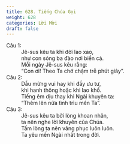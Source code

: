 ```yaml
---
title: 628. Tiếng Chúa Gọi
weight: 628
categories: Lời Mời
draft: false
---
```

<dl><dt>Câu 1:</dt><dd data-verse="1">Jê-sus kêu ta khi đời lao xao, <br/>như con sóng ba đào nơi biển cả. <br/>Mỗi ngày Jê-sus kêu rằng: <br/>“Con ơi! Theo Ta chớ chậm trễ phút giây”. </dd><dt>Câu 2:</dt><dd data-verse="2">Dẫu mừng vui hay khi đầy ưu tư, <br/>khi hanh thông hoặc khi lao khổ. <br/>Tiếng êm dịu thay khi Ngài khuyên ta: <br/>“Thêm lên nữa tình trìu mến Ta”. </dd><dt>Câu 3:</dt><dd data-verse="3">Jê-sus kêu ta bởi lòng khoan nhân, <br/>ta nên nghe lời khuyên của Chúa. <br/>Tấm lòng ta nên vâng phục luôn luôn. <br/>Ta yêu mến Ngài nhất trong đời. </dd></dl>